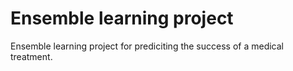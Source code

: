 # Ensemble learning project
 Ensemble learning project for prediciting the success of a medical treatment.
